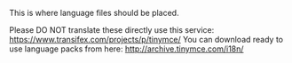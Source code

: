 This is where language files should be placed.

Please DO NOT translate these directly use this service: https://www.transifex.com/projects/p/tinymce/
You can download ready to use language packs from here: http://archive.tinymce.com/i18n/